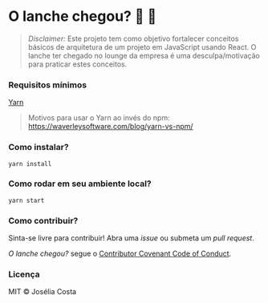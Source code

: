 # O lanche chegou? :eyes: :bread:

> _Disclaimer:_
> Este projeto tem como objetivo fortalecer conceitos básicos de arquitetura de um projeto em JavaScript usando React. O lanche ter chegado no lounge da empresa é uma desculpa/motivação para praticar estes conceitos.

### Requisitos mínimos

[Yarn](https://yarnpkg.com/en/docs/install)

> Motivos para usar o Yarn ao invés do npm: https://waverleysoftware.com/blog/yarn-vs-npm/

### Como instalar?

`yarn install`

### Como rodar em seu ambiente local?

`yarn start`

### Como contribuir?

Sinta-se livre para contribuir! Abra uma _issue_ ou submeta um _pull request_.

_O lanche chegou?_ segue o [Contributor Covenant Code of Conduct](https://www.contributor-covenant.org/version/1/3/0/code-of-conduct.html).

### Licença

MIT © Josélia Costa
